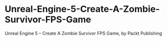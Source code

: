 


# Unreal-Engine-5-Create-A-Zombie-Survivor-FPS-Game
Unreal Engine 5 – Create A Zombie Survivor FPS Game, by Packt Publishing
